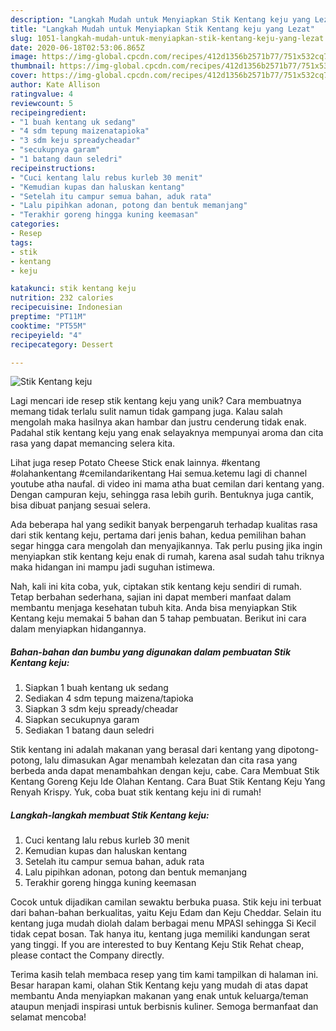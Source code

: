 ```yaml
---
description: "Langkah Mudah untuk Menyiapkan Stik Kentang keju yang Lezat"
title: "Langkah Mudah untuk Menyiapkan Stik Kentang keju yang Lezat"
slug: 1051-langkah-mudah-untuk-menyiapkan-stik-kentang-keju-yang-lezat
date: 2020-06-18T02:53:06.865Z
image: https://img-global.cpcdn.com/recipes/412d1356b2571b77/751x532cq70/stik-kentang-keju-foto-resep-utama.jpg
thumbnail: https://img-global.cpcdn.com/recipes/412d1356b2571b77/751x532cq70/stik-kentang-keju-foto-resep-utama.jpg
cover: https://img-global.cpcdn.com/recipes/412d1356b2571b77/751x532cq70/stik-kentang-keju-foto-resep-utama.jpg
author: Kate Allison
ratingvalue: 4
reviewcount: 5
recipeingredient:
- "1 buah kentang uk sedang"
- "4 sdm tepung maizenatapioka"
- "3 sdm keju spreadycheadar"
- "secukupnya garam"
- "1 batang daun seledri"
recipeinstructions:
- "Cuci kentang lalu rebus kurleb 30 menit"
- "Kemudian kupas dan haluskan kentang"
- "Setelah itu campur semua bahan, aduk rata"
- "Lalu pipihkan adonan, potong dan bentuk memanjang"
- "Terakhir goreng hingga kuning keemasan"
categories:
- Resep
tags:
- stik
- kentang
- keju

katakunci: stik kentang keju 
nutrition: 232 calories
recipecuisine: Indonesian
preptime: "PT11M"
cooktime: "PT55M"
recipeyield: "4"
recipecategory: Dessert

---
```



![Stik Kentang keju](https://img-global.cpcdn.com/recipes/412d1356b2571b77/751x532cq70/stik-kentang-keju-foto-resep-utama.jpg)

Lagi mencari ide resep stik kentang keju yang unik? Cara membuatnya memang tidak terlalu sulit namun tidak gampang juga. Kalau salah mengolah maka hasilnya akan hambar dan justru cenderung tidak enak. Padahal stik kentang keju yang enak selayaknya mempunyai aroma dan cita rasa yang dapat memancing selera kita.

Lihat juga resep Potato Cheese Stick enak lainnya. #kentang #olahankentang #cemilandarikentang Hai semua.ketemu lagi di channel youtube atha naufal. di video ini mama atha buat cemilan dari kentang yang. Dengan campuran keju, sehingga rasa lebih gurih. Bentuknya juga cantik, bisa dibuat panjang sesuai selera.

Ada beberapa hal yang sedikit banyak berpengaruh terhadap kualitas rasa dari stik kentang keju, pertama dari jenis bahan, kedua pemilihan bahan segar hingga cara mengolah dan menyajikannya. Tak perlu pusing jika ingin menyiapkan stik kentang keju enak di rumah, karena asal sudah tahu triknya maka hidangan ini mampu jadi suguhan istimewa.


Nah, kali ini kita coba, yuk, ciptakan stik kentang keju sendiri di rumah. Tetap berbahan sederhana, sajian ini dapat memberi manfaat dalam membantu menjaga kesehatan tubuh kita. Anda bisa menyiapkan Stik Kentang keju memakai 5 bahan dan 5 tahap pembuatan. Berikut ini cara dalam menyiapkan hidangannya.

<!--inarticleads1-->

##### Bahan-bahan dan bumbu yang digunakan dalam pembuatan Stik Kentang keju:

1. Siapkan 1 buah kentang uk sedang
1. Sediakan 4 sdm tepung maizena/tapioka
1. Siapkan 3 sdm keju spready/cheadar
1. Siapkan secukupnya garam
1. Sediakan 1 batang daun seledri


Stik kentang ini adalah makanan yang berasal dari kentang yang dipotong-potong, lalu dimasukan Agar menambah kelezatan dan cita rasa yang berbeda anda dapat menambahkan dengan keju, cabe. Cara Membuat Stik Kentang Goreng Keju Ide Olahan Kentang. Cara Buat Stik Kentang Keju Yang Renyah Krispy. Yuk, coba buat stik kentang keju ini di rumah! 

<!--inarticleads2-->

##### Langkah-langkah membuat Stik Kentang keju:

1. Cuci kentang lalu rebus kurleb 30 menit
1. Kemudian kupas dan haluskan kentang
1. Setelah itu campur semua bahan, aduk rata
1. Lalu pipihkan adonan, potong dan bentuk memanjang
1. Terakhir goreng hingga kuning keemasan


Cocok untuk dijadikan camilan sewaktu berbuka puasa. Stik keju ini terbuat dari bahan-bahan berkualitas, yaitu Keju Edam dan Keju Cheddar. Selain itu kentang juga mudah diolah dalam berbagai menu MPASI sehingga Si Kecil tidak cepat bosan. Tak hanya itu, kentang juga memiliki kandungan serat yang tinggi. If you are interested to buy Kentang Keju Stik Rehat cheap, please contact the Company directly. 

Terima kasih telah membaca resep yang tim kami tampilkan di halaman ini. Besar harapan kami, olahan Stik Kentang keju yang mudah di atas dapat membantu Anda menyiapkan makanan yang enak untuk keluarga/teman ataupun menjadi inspirasi untuk berbisnis kuliner. Semoga bermanfaat dan selamat mencoba!
